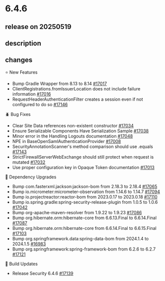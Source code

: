 # 6.4.6

## release on 20250519

## description

## changes

⭐ New Features

* Bump Gradle Wrapper from 8.13 to 8.14 <a href="https://github.com/spring-projects/spring-security/issues/17017" data-hovercard-type="issue" data-hovercard-url="/spring-projects/spring-security/issues/17017/hovercard">#17017</a>
* ClientRegistrations.fromIssuerLocation does not include failure information <a href="https://github.com/spring-projects/spring-security/issues/17016" data-hovercard-type="issue" data-hovercard-url="/spring-projects/spring-security/issues/17016/hovercard">#17016</a>
* RequestHeaderAuthenticationFilter creates a session even if not configured to do so <a href="https://github.com/spring-projects/spring-security/issues/17146" data-hovercard-type="issue" data-hovercard-url="/spring-projects/spring-security/issues/17146/hovercard">#17146</a>

🪲 Bug Fixes

* Clear Site Data references non-existent constructor <a href="https://github.com/spring-projects/spring-security/issues/17034" data-hovercard-type="issue" data-hovercard-url="/spring-projects/spring-security/issues/17034/hovercard">#17034</a>
* Ensure Serializable Components Have Serialization Sample <a href="https://github.com/spring-projects/spring-security/issues/17038" data-hovercard-type="issue" data-hovercard-url="/spring-projects/spring-security/issues/17038/hovercard">#17038</a>
* Minor error in the Handling Logouts documentation <a href="https://github.com/spring-projects/spring-security/issues/17048" data-hovercard-type="issue" data-hovercard-url="/spring-projects/spring-security/issues/17048/hovercard">#17048</a>
* NPE in BaseOpenSamlAuthenticationProvider <a href="https://github.com/spring-projects/spring-security/issues/17008" data-hovercard-type="issue" data-hovercard-url="/spring-projects/spring-security/issues/17008/hovercard">#17008</a>
* SecurityAnnotationScanner's method comparison should use .equals <a href="https://github.com/spring-projects/spring-security/issues/17143" data-hovercard-type="issue" data-hovercard-url="/spring-projects/spring-security/issues/17143/hovercard">#17143</a>
* StrictFirewallServerWebExchange should still protect when request is mutated <a href="https://github.com/spring-projects/spring-security/issues/17032" data-hovercard-type="issue" data-hovercard-url="/spring-projects/spring-security/issues/17032/hovercard">#17032</a>
* Use proper configuration key in Opaque Token documentation <a href="https://github.com/spring-projects/spring-security/issues/17013" data-hovercard-type="issue" data-hovercard-url="/spring-projects/spring-security/issues/17013/hovercard">#17013</a>

🔨 Dependency Upgrades

* Bump com.fasterxml.jackson:jackson-bom from 2.18.3 to 2.18.4 <a href="https://github.com/spring-projects/spring-security/pull/17065" data-hovercard-type="pull_request" data-hovercard-url="/spring-projects/spring-security/pull/17065/hovercard">#17065</a>
* Bump io.micrometer:micrometer-observation from 1.14.6 to 1.14.7 <a href="https://github.com/spring-projects/spring-security/pull/17094" data-hovercard-type="pull_request" data-hovercard-url="/spring-projects/spring-security/pull/17094/hovercard">#17094</a>
* Bump io.projectreactor:reactor-bom from 2023.0.17 to 2023.0.18 <a href="https://github.com/spring-projects/spring-security/issues/17110" data-hovercard-type="issue" data-hovercard-url="/spring-projects/spring-security/issues/17110/hovercard">#17110</a>
* Bump io.spring.gradle:spring-security-release-plugin from 1.0.5 to 1.0.6 <a href="https://github.com/spring-projects/spring-security/pull/17042" data-hovercard-type="pull_request" data-hovercard-url="/spring-projects/spring-security/pull/17042/hovercard">#17042</a>
* Bump org-apache-maven-resolver from 1.9.22 to 1.9.23 <a href="https://github.com/spring-projects/spring-security/pull/17086" data-hovercard-type="pull_request" data-hovercard-url="/spring-projects/spring-security/pull/17086/hovercard">#17086</a>
* Bump org.hibernate.orm:hibernate-core from 6.6.13.Final to 6.6.14.Final <a href="https://github.com/spring-projects/spring-security/pull/17087" data-hovercard-type="pull_request" data-hovercard-url="/spring-projects/spring-security/pull/17087/hovercard">#17087</a>
* Bump org.hibernate.orm:hibernate-core from 6.6.14.Final to 6.6.15.Final <a href="https://github.com/spring-projects/spring-security/pull/17103" data-hovercard-type="pull_request" data-hovercard-url="/spring-projects/spring-security/pull/17103/hovercard">#17103</a>
* Bump org.springframework.data:spring-data-bom from 2024.1.4 to 2024.1.5 <a href="https://github.com/spring-projects/spring-security/pull/16983" data-hovercard-type="pull_request" data-hovercard-url="/spring-projects/spring-security/pull/16983/hovercard">#16983</a>
* Bump org.springframework:spring-framework-bom from 6.2.6 to 6.2.7 <a href="https://github.com/spring-projects/spring-security/pull/17121" data-hovercard-type="pull_request" data-hovercard-url="/spring-projects/spring-security/pull/17121/hovercard">#17121</a>

🔩 Build Updates

* Release Security 6.4.6 <a href="https://github.com/spring-projects/spring-security/issues/17139" data-hovercard-type="issue" data-hovercard-url="/spring-projects/spring-security/issues/17139/hovercard">#17139</a>

